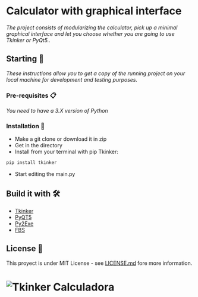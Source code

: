 # Calculator with graphical interface

_The project consists of modularizing the calculator, pick up a minimal graphical interface and let you choose whether you are going to use Tkinker or PyQt5.._

## Starting 🚀

_These instructions allow you to get a copy of the running project on your local machine for development and testing purposes._


### Pre-requisites 📋

_You need to have a 3.X version of Python_

### Installation 🔧

- Make a git clone or download it in zip
- Get in the directory
- Install from your terminal with pip Tkinker:
```bash
pip install tkinker
```
- Start editing the main.py

## Build it with 🛠️

* [Tkinker](https://docs.python.org/3/library/tkinter.html) 
* [PyQT5](https://doc.qt.io/qtforpython)
* [Py2Exe](https://www.py2exe.org/) 
* [FBS](https://github.com/mherrmann/fbs)

## License 📄

This proyect is under MIT License - see [LICENSE.md](LICENSE.md) fore more information.

# ![Tkinker Calculadora](https://i.imgur.com/0fuyZjZ.png)

